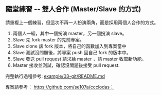 ## 隨堂練習 -- 雙人合作 (Master/Slave 的方式)

請重複上一個練習，但這次不再一人扮演兩角，而是採用兩個人合作的方式。

1. 兩個人一組，其中一個扮演 master，另一個扮演 slave。
2. Slave 先 fork master 的先前專案。
3. Slave clone 該 fork 版本，將自己的函數加入到專案當中
4. Slave 測試沒問題後，將專案 push 回自己 fork 的版本中。
5. Slave 發送 pull request 請求給 master ，請 master 收取新功能。
6. Master 接收並測試，確認沒問題後接受 pull request.


完整執行過程參考: [example/03-git/README.md](../../../example/03-git/README.md)

專案請參考： https://github.com/se107a/ccclodas；